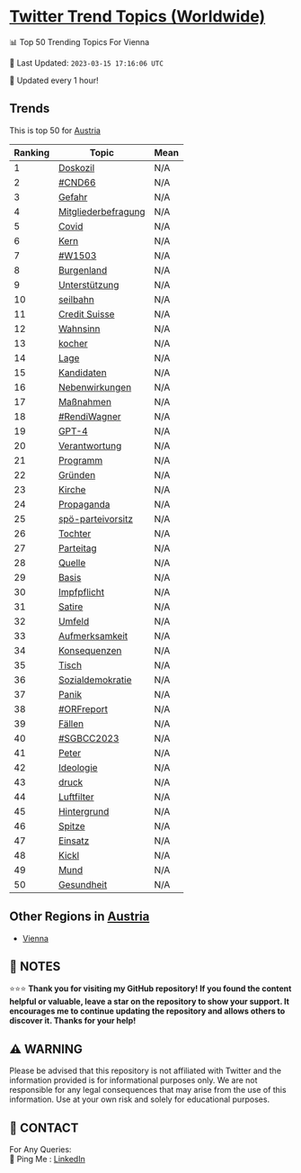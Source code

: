 [Twitter Trend Topics (Worldwide)](https://github.com/ErcinDedeoglu/Twitter-Trend-Topics)
==========


📊 Top 50 Trending Topics For Vienna

📆 Last Updated: `2023-03-15 17:16:06 UTC`

🔧 Updated every 1 hour!


## Trends

This is top 50 for [Austria](</Austria>)

| Ranking | Topic | Mean |
| ------- | ------------ | ------------ |
| 1 | [Doskozil](http://twitter.com/search?q=Doskozil) | N/A |
| 2 | [#CND66](http://twitter.com/search?q=%23CND66) | N/A |
| 3 | [Gefahr](http://twitter.com/search?q=Gefahr) | N/A |
| 4 | [Mitgliederbefragung](http://twitter.com/search?q=Mitgliederbefragung) | N/A |
| 5 | [Covid](http://twitter.com/search?q=Covid) | N/A |
| 6 | [Kern](http://twitter.com/search?q=Kern) | N/A |
| 7 | [#W1503](http://twitter.com/search?q=%23W1503) | N/A |
| 8 | [Burgenland](http://twitter.com/search?q=Burgenland) | N/A |
| 9 | [Unterstützung](http://twitter.com/search?q=Unterst%c3%bctzung) | N/A |
| 10 | [seilbahn](http://twitter.com/search?q=seilbahn) | N/A |
| 11 | [Credit Suisse](http://twitter.com/search?q=Credit+Suisse) | N/A |
| 12 | [Wahnsinn](http://twitter.com/search?q=Wahnsinn) | N/A |
| 13 | [kocher](http://twitter.com/search?q=kocher) | N/A |
| 14 | [Lage](http://twitter.com/search?q=Lage) | N/A |
| 15 | [Kandidaten](http://twitter.com/search?q=Kandidaten) | N/A |
| 16 | [Nebenwirkungen](http://twitter.com/search?q=Nebenwirkungen) | N/A |
| 17 | [Maßnahmen](http://twitter.com/search?q=Ma%c3%9fnahmen) | N/A |
| 18 | [#RendiWagner](http://twitter.com/search?q=%23RendiWagner) | N/A |
| 19 | [GPT-4](http://twitter.com/search?q=GPT-4) | N/A |
| 20 | [Verantwortung](http://twitter.com/search?q=Verantwortung) | N/A |
| 21 | [Programm](http://twitter.com/search?q=Programm) | N/A |
| 22 | [Gründen](http://twitter.com/search?q=Gr%c3%bcnden) | N/A |
| 23 | [Kirche](http://twitter.com/search?q=Kirche) | N/A |
| 24 | [Propaganda](http://twitter.com/search?q=Propaganda) | N/A |
| 25 | [spö-parteivorsitz](http://twitter.com/search?q=sp%c3%b6-parteivorsitz) | N/A |
| 26 | [Tochter](http://twitter.com/search?q=Tochter) | N/A |
| 27 | [Parteitag](http://twitter.com/search?q=Parteitag) | N/A |
| 28 | [Quelle](http://twitter.com/search?q=Quelle) | N/A |
| 29 | [Basis](http://twitter.com/search?q=Basis) | N/A |
| 30 | [Impfpflicht](http://twitter.com/search?q=Impfpflicht) | N/A |
| 31 | [Satire](http://twitter.com/search?q=Satire) | N/A |
| 32 | [Umfeld](http://twitter.com/search?q=Umfeld) | N/A |
| 33 | [Aufmerksamkeit](http://twitter.com/search?q=Aufmerksamkeit) | N/A |
| 34 | [Konsequenzen](http://twitter.com/search?q=Konsequenzen) | N/A |
| 35 | [Tisch](http://twitter.com/search?q=Tisch) | N/A |
| 36 | [Sozialdemokratie](http://twitter.com/search?q=Sozialdemokratie) | N/A |
| 37 | [Panik](http://twitter.com/search?q=Panik) | N/A |
| 38 | [#ORFreport](http://twitter.com/search?q=%23ORFreport) | N/A |
| 39 | [Fällen](http://twitter.com/search?q=F%c3%a4llen) | N/A |
| 40 | [#SGBCC2023](http://twitter.com/search?q=%23SGBCC2023) | N/A |
| 41 | [Peter](http://twitter.com/search?q=Peter) | N/A |
| 42 | [Ideologie](http://twitter.com/search?q=Ideologie) | N/A |
| 43 | [druck](http://twitter.com/search?q=druck) | N/A |
| 44 | [Luftfilter](http://twitter.com/search?q=Luftfilter) | N/A |
| 45 | [Hintergrund](http://twitter.com/search?q=Hintergrund) | N/A |
| 46 | [Spitze](http://twitter.com/search?q=Spitze) | N/A |
| 47 | [Einsatz](http://twitter.com/search?q=Einsatz) | N/A |
| 48 | [Kickl](http://twitter.com/search?q=Kickl) | N/A |
| 49 | [Mund](http://twitter.com/search?q=Mund) | N/A |
| 50 | [Gesundheit](http://twitter.com/search?q=Gesundheit) | N/A |



## Other Regions in [Austria](</Austria>)

* [Vienna](</Austria/Vienna.md>)



## 📝 NOTES

⭐⭐⭐ **Thank you for visiting my GitHub repository! If you found the content helpful or valuable, leave a star on the repository to show your support. It encourages me to continue updating the repository and allows others to discover it. Thanks for your help!**


## ⚠️ WARNING

Please be advised that this repository is not affiliated with Twitter and the information provided is for informational purposes only. We are not responsible for any legal consequences that may arise from the use of this information. Use at your own risk and solely for educational purposes.


## 📨 CONTACT

 For Any Queries:  
            🏓 Ping Me : [LinkedIn](https://www.linkedin.com/in/ercindedeoglu/)

